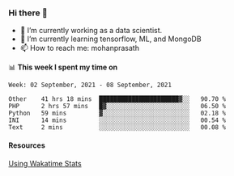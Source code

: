### Hi there 👋

- 🔭 I’m currently working as a data scientist.
- 🌱 I’m currently learning tensorflow, ML, and MongoDB
- 📫 How to reach me: mohanprasath

📊 **This week I spent my time on**
<!--START_SECTION:waka-->
```text
Week: 02 September, 2021 - 08 September, 2021

Other    41 hrs 18 mins  ██████████████████████▓░░   90.70 % 
PHP      2 hrs 57 mins   █▓░░░░░░░░░░░░░░░░░░░░░░░   06.50 % 
Python   59 mins         ▓░░░░░░░░░░░░░░░░░░░░░░░░   02.18 % 
INI      14 mins         ░░░░░░░░░░░░░░░░░░░░░░░░░   00.54 % 
Text     2 mins          ░░░░░░░░░░░░░░░░░░░░░░░░░   00.08 % 
```
<!--END_SECTION:waka-->

#### Resources
[Using Wakatime Stats](https://github.com/marketplace/actions/waka-readme)
